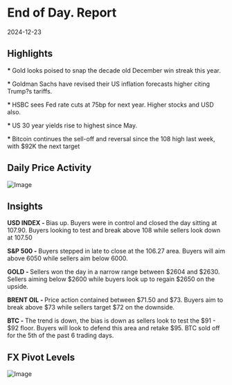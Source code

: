
# End of Day. Report

2024-12-23

<h2>Highlights</h2>
<strong>* </strong> Gold looks poised to snap the decade old December win streak this year.

<strong>* </strong> Goldman Sachs have revised their US inflation forecasts higher citing Trump?s tariffs.

<strong>* </strong> HSBC sees Fed rate cuts at 75bp for next year. Higher stocks and USD also.

<strong>* </strong> US 30 year yields rise to highest since May.

<strong>* </strong> Bitcoin continues the sell-off and reversal since the 108 high last week, with $92K the next target



<h2>Daily Price Activity</h2>
<img src="https://markleighedu.github.io/img/Tuesday/price.jpg" alt="Image"/>

<h2>Insights</h2>
<strong>USD INDEX - </strong> Bias up. Buyers were in control and closed the day sitting at 107.90. Buyers looking to test and break above 108 while sellers look down at 107.50

<strong>S&P 500 - </strong> Buyers stepped in late to close at the 106.27 area. Buyers will aim above 6050 while sellers aim below 6000.

<strong>GOLD - </strong> Sellers won the day in a narrow range between $2604 and $2630. Sellers aiming below $2600 while buyers look up to regain $2650 on the upside.

<strong>BRENT OIL - </strong> Price action contained between $71.50 and $73. Buyers aim to break above $73 while sellers target $72 on the downside.

<strong>BTC - </strong> The trend is down, the bias is down as sellers look to test the $91 - $92 floor. Buyers will look to defend this area and retake $95. BTC sold off for the 5th of the past 6 trading days.



<h2>FX Pivot Levels</h2>
<img src="https://markleighedu.github.io/img/Tuesday/pivot.jpg" alt="Image"/>